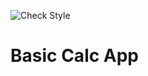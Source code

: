 ![Check Style](https://github.com/fchambergo/calculator/actions/workflows/.yaml/badge.svg)
# Basic Calc App
